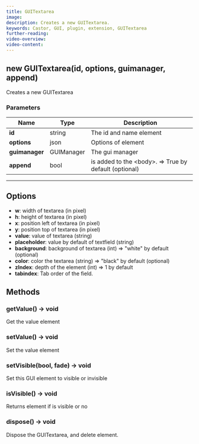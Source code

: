 ```yaml
---
title: GUITextarea
image:  
description: Creates a new GUITextarea.
keywords: Castor, GUI, plugin, extension, GUITextarea
further-reading:
video-overview: 
video-content:
---
```


## new GUITextarea(id, options, guimanager, append)
Creates a new GUITextarea

### Parameters
Name | Type | Description
---|---|---
**id** | string | The id and name element
**options** | json | Options of element
**guimanager** | GUIManager | The gui manager
**append** | bool | is added to the &lt;body&gt;. =&gt; True by default (optional)
---

## Options
* **w**: width of textarea (in pixel)
* **h**: height of textarea (in pixel)
* **x**: position left of textarea (in pixel)
* **y**: position top of textarea (in pixel)
* **value**: value of textarea (string)
* **placeholder**: value by default of textfield (string)
* **background**: background of textarea (int) =&gt; "white" by default (optional)
* **color**: color the textarea (string) =&gt; "black" by default (optional)
* **zIndex**: depth of the element (int) =&gt; 1 by default
* **tabindex**: Tab order of the field.

## Methods

### getValue() → void
Get the value element

### setValue() → void
Set the value element

### setVisible(bool, fade) → void
Set this GUI element to visible or invisible

### isVisible() → void
Returns element if is visible or no

### dispose() → void
Dispose the GUITextarea, and delete element.
